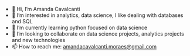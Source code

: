 - 👋 Hi, I’m Amanda Cavalcanti
- 👀 I’m interested in analytics, data science, I like dealing with databases and SQL 
- 🌱 I’m currently learning python focused on data science
- 💞️ I’m looking to collaborate on data science projects, analytics projects and new technologies
- 📫 How to reach me: amandacavalcanti.moraes@gmail.com

<!---
amanda1992mc/amanda1992mc is a ✨ special ✨ repository because its `README.md` (this file) appears on your GitHub profile.
You can click the Preview link to take a look at your changes.
--->
